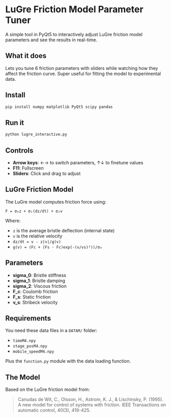 # LuGre Friction Model Parameter Tuner

A simple tool in PyQt5 to interactively adjust LuGre friction model parameters and see the results in real-time.

## What it does

Lets you tune 6 friction parameters with sliders while watching how they affect the friction curve. Super useful for fitting the model to experimental data.

## Install

```bash
pip install numpy matplotlib PyQt5 scipy pandas
```

## Run it

```bash
python lugre_interactive.py
```

## Controls

- **Arrow keys**: ←→ to switch parameters, ↑↓ to finetune values
- **F11**: Fullscreen
- **Sliders**: Click and drag to adjust

## LuGre Friction Model

The LuGre model computes friction force using:

```
F = σ₀z + σ₁(dz/dt) + σ₂v
```

Where:
- `z` is the average bristle deflection (internal state)
- `v` is the relative velocity
- `dz/dt = v - z|v|/g(v)`
- `g(v) = (Fc + (Fs - Fc)exp(-(v/vs)²))/σ₀`

## Parameters

- **sigma_0**: Bristle stiffness
- **sigma_1**: Bristle damping  
- **sigma_2**: Viscous friction
- **F_c**: Coulomb friction
- **F_s**: Static friction
- **v_s**: Stribeck velocity

## Requirements

You need these data files in a `DATAM/` folder:
- `timeM4.npy`
- `stage_posM4.npy` 
- `mobile_speedM4.npy`

Plus the `function.py` module with the data loading function.

## The Model

Based on the LuGre friction model from:
> Canudas de Wit, C., Olsson, H., Astrom, K. J., & Lischinsky, P. (1995). A new model for control of systems with friction. IEEE Transactions on automatic control, 40(3), 419-425.

